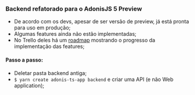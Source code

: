 ### Backend refatorado para o AdonisJS 5 Preview

- De acordo com os devs, apesar de ser versão de preview, já está pronta para uso em produção;
- Algumas features ainda não estão implementadas;
- No Trello deles há um [roadmap](https://trello.com/b/3klaHbfP) mostrando o progresso da implementação das features;

#### Passo a passo:
- Deletar pasta backend antiga;
- `$ yarn create adonis-ts-app backend` e criar uma API (e não Web application);